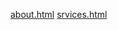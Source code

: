 [about.html](https://github.com/Hegyiandras/html-filok-linkelese/blob/main/about.html)
[srvices.html](https://github.com/Hegyiandras/html-filok-linkelese/blob/main/services.html)
